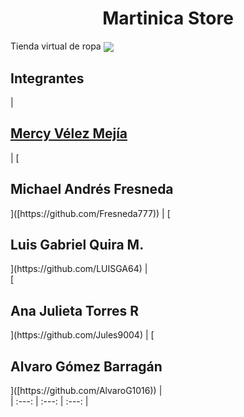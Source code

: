 <h1 align="center"> Martinica Store </h1>
Tienda virtual de ropa

<img align="center" src="https://user-images.githubusercontent.com/104043441/194168731-19adb72a-4990-4534-b711-e763142da6c4.png"> 

## Integrantes

|  [<h2>Mercy Vélez Mejía</h2>](https://github.com/Mercyvm) |  [<br>
<h2>Michael Andrés Fresneda</h2>]([https://github.com/Fresneda777)) | 
[<br><h2>Luis Gabriel Quira M.</h2>](https://github.com/LUISGA64) | 
<br>[<h2>Ana Julieta Torres R</h2>](https://github.com/Jules9004) |  
[<br><h2>Alvaro Gómez Barragán</h2>]([https://github.com/AlvaroG1016)) |
<br>
| :---: | :---: | :---: |
